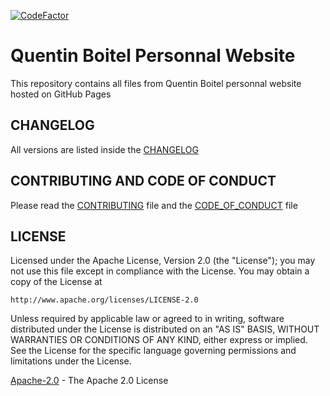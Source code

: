 [![CodeFactor](https://www.codefactor.io/repository/github/qbtl/qbtl.github.io/badge)](https://www.codefactor.io/repository/github/qbtl/qbtl.github.io)
# Quentin Boitel Personnal Website

This repository contains all files from Quentin Boitel personnal website hosted on GitHub Pages

## CHANGELOG

All versions are listed inside the [CHANGELOG](https://www.github.com/qbtl/qbtl.github.io/blob/master/CHANGELOG.md)

## CONTRIBUTING AND CODE OF CONDUCT

Please read the [CONTRIBUTING](https://www.github.com/qbtl/qbtl.github.io/blob/master/CONTRIBUTING.md) file and the [CODE_OF_CONDUCT](https://www.github.com/qbtl/qbtl.github.io/blob/master/CODE_OF_CONDUCT.md) file

## LICENSE

Licensed under the Apache License, Version 2.0 (the "License");
you may not use this file except in compliance with the License.
You may obtain a copy of the License at

    http://www.apache.org/licenses/LICENSE-2.0

Unless required by applicable law or agreed to in writing, software
distributed under the License is distributed on an "AS IS" BASIS,
WITHOUT WARRANTIES OR CONDITIONS OF ANY KIND, either express or implied.
See the License for the specific language governing permissions and
limitations under the License.

[Apache-2.0](https://apache.org/licenses/LICENSE-2.0) - The Apache 2.0 License
